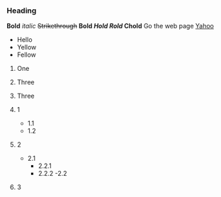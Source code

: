 ### Heading
**Bold**
*italic*
~~Strikethrough~~
**Bold
*Hold
Rold*
Chold**
Go the web page [Yahoo](https://www.yahoomail.com)
- Hello
- Yellow
- Fellow

1. One
2. Three
3. Three

1. 1
   - 1.1
   - 1.2
2. 2
   - 2.1
     - 2.2.1
     - 2.2.2
   -2.2
3. 3
